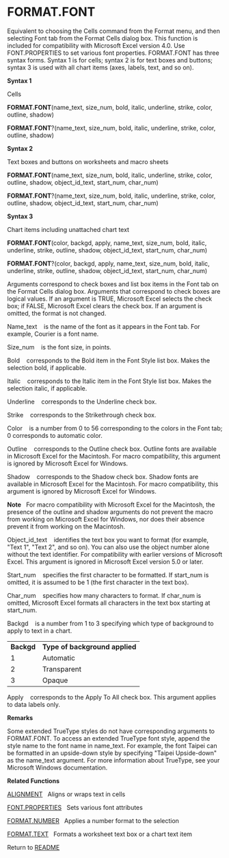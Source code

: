 # FORMAT.FONT

Equivalent to choosing the Cells command from the Format menu, and then
selecting Font tab from the Format Cells dialog box. This function is
included for compatibility with Microsoft Excel version 4.0. Use
FONT.PROPERTIES to set various font properties. FORMAT.FONT has three
syntax forms. Syntax 1 is for cells; syntax 2 is for text boxes and
buttons; syntax 3 is used with all chart items (axes, labels, text, and
so on).

**Syntax 1**

Cells

**FORMAT.FONT**(name\_text, size\_num, bold, italic, underline, strike,
color, outline, shadow)

**FORMAT.FONT**?(name\_text, size\_num, bold, italic, underline, strike,
color, outline, shadow)

**Syntax 2**

Text boxes and buttons on worksheets and macro sheets

**FORMAT.FONT**(name\_text, size\_num, bold, italic, underline, strike,
color, outline, shadow, object\_id\_text, start\_num, char\_num)

**FORMAT.FONT**?(name\_text, size\_num, bold, italic, underline, strike,
color, outline, shadow, object\_id\_text, start\_num, char\_num)

**Syntax 3**

Chart items including unattached chart text

**FORMAT.FONT**(color, backgd, apply, name\_text, size\_num, bold,
italic, underline, strike, outline, shadow, object\_id\_text,
start\_num, char\_num)

**FORMAT.FONT**?(color, backgd, apply, name\_text, size\_num, bold,
italic, underline, strike, outline, shadow, object\_id\_text,
start\_num, char\_num)

Arguments correspond to check boxes and list box items in the Font tab
on the Format Cells dialog box. Arguments that correspond to check boxes
are logical values. If an argument is TRUE, Microsoft Excel selects the
check box; if FALSE, Microsoft Excel clears the check box. If an
argument is omitted, the format is not changed.

Name\_text&nbsp;&nbsp;&nbsp;&nbsp;is the name of the font as it appears
in the Font tab. For example, Courier is a font name.

Size\_num&nbsp;&nbsp;&nbsp;&nbsp;is the font size, in points.

Bold&nbsp;&nbsp;&nbsp;&nbsp;corresponds to the Bold item in the Font
Style list box. Makes the selection bold, if applicable.

Italic&nbsp;&nbsp;&nbsp;&nbsp;corresponds to the Italic item in the Font
Style list box. Makes the selection italic, if applicable.

Underline&nbsp;&nbsp;&nbsp;&nbsp;corresponds to the Underline check box.

Strike&nbsp;&nbsp;&nbsp;&nbsp;corresponds to the Strikethrough check
box.

Color&nbsp;&nbsp;&nbsp;&nbsp;is a number from 0 to 56 corresponding to
the colors in the Font tab; 0 corresponds to automatic color.

Outline&nbsp;&nbsp;&nbsp;&nbsp;corresponds to the Outline check box.
Outline fonts are available in Microsoft Excel for the Macintosh. For
macro compatibility, this argument is ignored by Microsoft Excel for
Windows.

Shadow&nbsp;&nbsp;&nbsp;&nbsp;corresponds to the Shadow check box.
Shadow fonts are available in Microsoft Excel for the Macintosh. For
macro compatibility, this argument is ignored by Microsoft Excel for
Windows.

**Note**&nbsp;&nbsp;&nbsp;For macro compatibility with Microsoft Excel
for the Macintosh, the presence of the outline and shadow arguments do
not prevent the macro from working on Microsoft Excel for Windows, nor
does their absence prevent it from working on the Macintosh.

Object\_id\_text&nbsp;&nbsp;&nbsp;&nbsp;identifies the text box you want
to format (for example, "Text 1", "Text 2", and so on). You can also use
the object number alone without the text identifier. For compatibility
with earlier versions of Microsoft Excel. This argument is ignored in
Microsoft Excel version 5.0 or later.

Start\_num&nbsp;&nbsp;&nbsp;&nbsp;specifies the first character to be
formatted. If start\_num is omitted, it is assumed to be 1 (the first
character in the text box).

Char\_num&nbsp;&nbsp;&nbsp;&nbsp;specifies how many characters to
format. If char\_num is omitted, Microsoft Excel formats all characters
in the text box starting at start\_num.

Backgd&nbsp;&nbsp;&nbsp;&nbsp;is a number from 1 to 3 specifying which
type of background to apply to text in a chart.

|            |                                |
| ---------- | ------------------------------ |
| **Backgd** | **Type of background applied** |
| 1          | Automatic                      |
| 2          | Transparent                    |
| 3          | Opaque                         |

Apply&nbsp;&nbsp;&nbsp;&nbsp;corresponds to the Apply To All check box.
This argument applies to data labels only.

**Remarks**

Some extended TrueType styles do not have corresponding arguments to
FORMAT.FONT. To access an extended TrueType font style, append the style
name to the font name in name\_text. For example, the font Taipei can be
formatted in an upside-down style by specifying "Taipei Upside-down" as
the name\_text argument. For more information about TrueType, see your
Microsoft Windows documentation.

**Related Functions**

[ALIGNMENT](ALIGNMENT.md)&nbsp;&nbsp;&nbsp;Aligns or wraps text in cells

[FONT.PROPERTIES](FONT.PROPERTIES.md)&nbsp;&nbsp;&nbsp;Sets various font attributes

[FORMAT.NUMBER](FORMAT.NUMBER.md)&nbsp;&nbsp;&nbsp;Applies a number format to the selection

[FORMAT.TEXT](FORMAT.TEXT.md)&nbsp;&nbsp;&nbsp;Formats a worksheet text box or a chart
text item



Return to [README](README.md#F)


